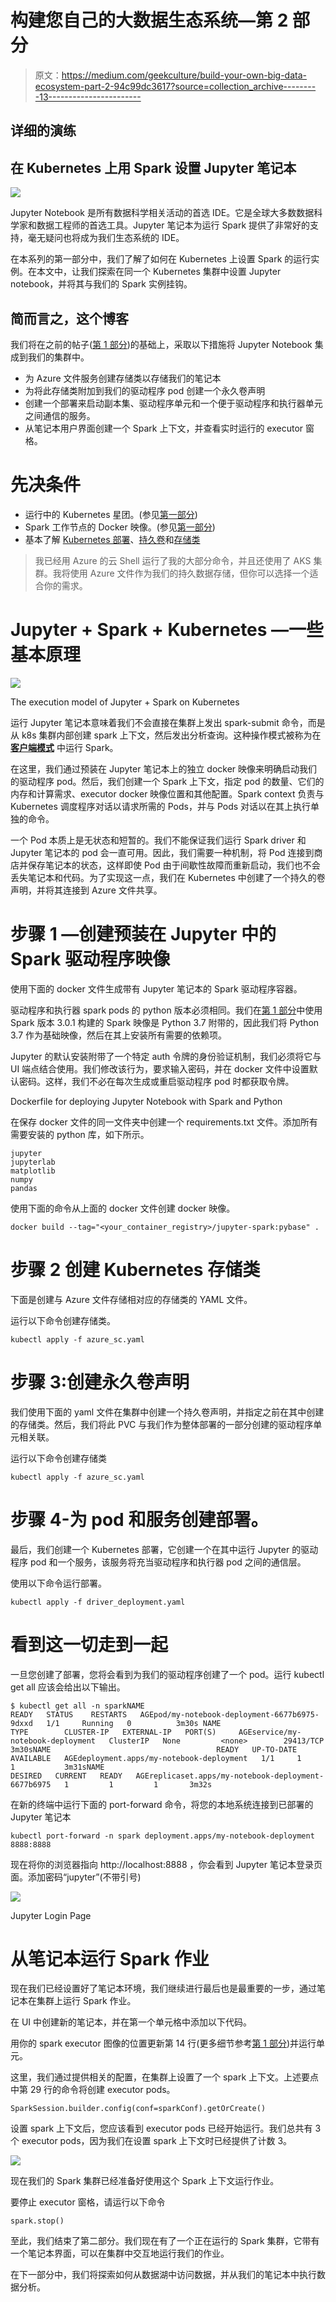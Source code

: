 # 构建您自己的大数据生态系统—第 2 部分

> 原文：<https://medium.com/geekculture/build-your-own-big-data-ecosystem-part-2-94c99dc3617?source=collection_archive---------13----------------------->

## 详细的演练

## 在 Kubernetes 上用 Spark 设置 Jupyter 笔记本

![](img/5b6fc7412e0bb0ece6601de0d17a6208.png)

Jupyter Notebook 是所有数据科学相关活动的首选 IDE。它是全球大多数数据科学家和数据工程师的首选工具。Jupyter 笔记本为运行 Spark 提供了非常好的支持，毫无疑问也将成为我们生态系统的 IDE。

在本系列的第一部分中，我们了解了如何在 Kubernetes 上设置 Spark 的运行实例。在本文中，让我们探索在同一个 Kubernetes 集群中设置 Jupyter notebook，并将其与我们的 Spark 实例挂钩。

## 简而言之，这个博客

我们将在之前的帖子([第 1 部分](/geekculture/build-your-own-big-data-ecosystem-part-1-a19e4c778632))的基础上，采取以下措施将 Jupyter Notebook 集成到我们的集群中。

*   为 Azure 文件服务创建存储类以存储我们的笔记本
*   为将此存储类附加到我们的驱动程序 pod 创建一个永久卷声明
*   创建一个部署来启动副本集、驱动程序单元和一个便于驱动程序和执行器单元之间通信的服务。
*   从笔记本用户界面创建一个 Spark 上下文，并查看实时运行的 executor 窗格。

# 先决条件

*   运行中的 Kubernetes 星团。(参见[第一部分](/geekculture/build-your-own-big-data-ecosystem-part-1-a19e4c778632))
*   Spark 工作节点的 Docker 映像。(参见[第一部分](/geekculture/build-your-own-big-data-ecosystem-part-1-a19e4c778632))
*   基本了解 [Kubernetes 部署](https://kubernetes.io/docs/concepts/workloads/controllers/deployment/)、[持久卷](https://kubernetes.io/docs/concepts/storage/persistent-volumes/)和[存储类](https://kubernetes.io/docs/concepts/storage/storage-classes/)

> 我已经用 Azure 的云 Shell 运行了我的大部分命令，并且还使用了 AKS 集群。我将使用 Azure 文件作为我们的持久数据存储，但你可以选择一个适合你的需求。

# Jupyter + Spark + Kubernetes —一些基本原理

![](img/7851a278d996fe5a220311e0a088c277.png)

The execution model of Jupyter + Spark on Kubernetes

运行 Jupyter 笔记本意味着我们不会直接在集群上发出 spark-submit 命令，而是从 k8s 集群内部创建 spark 上下文，然后发出分析查询。这种操作模式被称为在 [**客户端模式**](https://spark.apache.org/docs/2.4.5/running-on-kubernetes.html#client-mode) 中运行 Spark。

在这里，我们通过预装在 Jupyter 笔记本上的独立 docker 映像来明确启动我们的驱动程序 pod。然后，我们创建一个 Spark 上下文，指定 pod 的数量、它们的内存和计算需求、executor docker 映像位置和其他配置。Spark context 负责与 Kubernetes 调度程序对话以请求所需的 Pods，并与 Pods 对话以在其上执行单独的命令。

一个 Pod 本质上是无状态和短暂的。我们不能保证我们运行 Spark driver 和 Jupyter 笔记本的 pod 会一直可用。因此，我们需要一种机制，将 Pod 连接到商店并保存笔记本的状态，这样即使 Pod 由于间歇性故障而重新启动，我们也不会丢失笔记本和代码。为了实现这一点，我们在 Kubernetes 中创建了一个持久的卷声明，并将其连接到 Azure 文件共享。

# 步骤 1 —创建预装在 Jupyter 中的 Spark 驱动程序映像

使用下面的 docker 文件生成带有 Jupyter 笔记本的 Spark 驱动程序容器。

驱动程序和执行器 spark pods 的 python 版本必须相同。我们在[第 1 部分](/geekculture/build-your-own-big-data-ecosystem-part-1-a19e4c778632)中使用 Spark 版本 3.0.1 构建的 Spark 映像是 Python 3.7 附带的，因此我们将 Python 3.7 作为基础映像，然后在其上安装所有需要的依赖项。

Jupyter 的默认安装附带了一个特定 auth 令牌的身份验证机制，我们必须将它与 UI 端点结合使用。我们修改该行为，要求输入密码，并在 docker 文件中设置默认密码。这样，我们不必在每次生成或重启驱动程序 pod 时都获取令牌。

Dockerfile for deploying Jupyter Notebook with Spark and Python

在保存 docker 文件的同一文件夹中创建一个 requirements.txt 文件。添加所有需要安装的 python 库，如下所示。

```
jupyter
jupyterlab
matplotlib
numpy
pandas
```

使用下面的命令从上面的 docker 文件创建 docker 映像。

```
docker build --tag="<your_container_registry>/jupyter-spark:pybase" .
```

# 步骤 2 创建 Kubernetes 存储类

下面是创建与 Azure 文件存储相对应的存储类的 YAML 文件。

运行以下命令创建存储类。

```
kubectl apply -f azure_sc.yaml
```

# 步骤 3:创建永久卷声明

我们使用下面的 yaml 文件在集群中创建一个持久卷声明，并指定之前在其中创建的存储类。然后，我们将此 PVC 与我们作为整体部署的一部分创建的驱动程序单元相关联。

运行以下命令创建存储类

```
kubectl apply -f azure_sc.yaml
```

# 步骤 4-为 pod 和服务创建部署。

最后，我们创建一个 Kubernetes 部署，它创建一个在其中运行 Jupyter 的驱动程序 pod 和一个服务，该服务将充当驱动程序和执行器 pod 之间的通信层。

使用以下命令运行部署。

```
kubectl apply -f driver_deployment.yaml
```

# 看到这一切走到一起

一旦您创建了部署，您将会看到为我们的驱动程序创建了一个 pod。运行 kubectl get all 应该会给出以下输出。

```
$ kubectl get all -n sparkNAME                                         READY   STATUS    RESTARTS   AGEpod/my-notebook-deployment-6677b6975-9dxxd   1/1     Running   0          3m30s NAME                             TYPE        CLUSTER-IP   EXTERNAL-IP   PORT(S)     AGEservice/my-notebook-deployment   ClusterIP   None         <none>        29413/TCP   3m30sNAME                                     READY   UP-TO-DATE   AVAILABLE   AGEdeployment.apps/my-notebook-deployment   1/1     1            1           3m31sNAME                                               DESIRED   CURRENT   READY   AGEreplicaset.apps/my-notebook-deployment-6677b6975   1         1         1       3m32s
```

在新的终端中运行下面的 port-forward 命令，将您的本地系统连接到已部署的 Jupyter 笔记本

```
kubectl port-forward -n spark deployment.apps/my-notebook-deployment 8888:8888
```

现在将你的浏览器指向 http://localhost:8888 ，你会看到 Jupyter 笔记本登录页面。添加密码“jupyter”(不带引号)

![](img/2aa3c366a024c5fd5b81515328dec132.png)

Jupyter Login Page

# 从笔记本运行 Spark 作业

现在我们已经设置好了笔记本环境，我们继续进行最后也是最重要的一步，通过笔记本在集群上运行 Spark 作业。

在 UI 中创建新的笔记本，并在第一个单元格中添加以下代码。

用你的 spark executor 图像的位置更新第 14 行(更多细节参考[第 1 部分](/geekculture/build-your-own-big-data-ecosystem-part-1-a19e4c778632))并运行单元。

这里，我们通过提供相关的配置，在集群上设置了一个 spark 上下文。上述要点中第 29 行的命令将创建 executor pods。

```
SparkSession.builder.config(conf=sparkConf).getOrCreate()
```

设置 spark 上下文后，您应该看到 executor pods 已经开始运行。我们总共有 3 个 executor pods，因为我们在设置 spark 上下文时已经提供了计数 3。

![](img/971184e3379464fa655fdc9d1626c4f0.png)

现在我们的 Spark 集群已经准备好使用这个 Spark 上下文运行作业。

要停止 executor 窗格，请运行以下命令

```
spark.stop()
```

至此，我们结束了第二部分。我们现在有了一个正在运行的 Spark 集群，它带有一个笔记本界面，可以在集群中交互地运行我们的作业。

在下一部分中，我们将探索如何从数据湖中访问数据，并从我们的笔记本中执行数据分析。